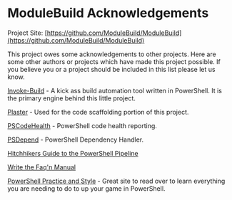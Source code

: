 # ModuleBuild Acknowledgements

Project Site: [https://github.com/ModuleBuild/ModuleBuild](https://github.com/ModuleBuild/ModuleBuild)

This project owes some acknowledgements to other projects. Here are some other authors or projects which have made this project possible. If you believe you or a project should be included in this list please let us know.

[Invoke-Build](https://github.com/nightroman/Invoke-Build) - A kick ass build automation tool written in PowerShell. It is the primary engine behind this little project.

[Plaster](https://github.com/PowerShell/Plaster) - Used for the code scaffolding portion of this project.

[PSCodeHealth](https://github.com/MathieuBuisson/PSCodeHealth) - PowerShell code health reporting.

[PSDepend](https://github.com/RamblingCookieMonster/PSDepend) - PowerShell Dependency Handler.

[Hitchhikers Guide to the PowerShell Pipeline](https://xainey.github.io/2017/powershell-module-pipeline/)

[Write the Faq'n Manual](https://get-powershellblog.blogspot.com/2017/03/write-faq-n-manual-part1.html)

[PowerShell Practice and Style](https://github.com/PoshCode/PowerShellPracticeAndStyle) - Great site to read over to learn everything you are needing to do to up your game in PowerShell.
